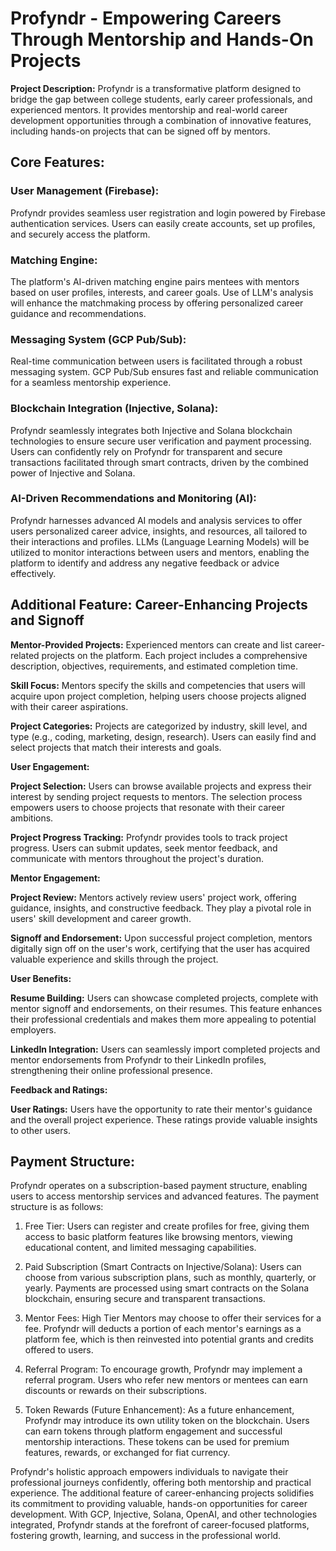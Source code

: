 # Profyndr - Empowering Careers Through Mentorship and Hands-On Projects

**Project Description:** Profyndr is a transformative platform designed to bridge the gap between college students, early career professionals, and experienced mentors. It provides mentorship and real-world career development opportunities through a combination of innovative features, including hands-on projects that can be signed off by mentors.

## Core Features:

### User Management (Firebase): 
Profyndr provides seamless user registration and login powered by Firebase authentication services. Users can easily create accounts, set up profiles, and securely access the platform.

### Matching Engine: 
The platform's AI-driven matching engine pairs mentees with mentors based on user profiles, interests, and career goals. Use of LLM's analysis will enhance the matchmaking process by offering personalized career guidance and recommendations.

### Messaging System (GCP Pub/Sub): 
Real-time communication between users is facilitated through a robust messaging system. GCP Pub/Sub ensures fast and reliable communication for a seamless mentorship experience.

### Blockchain Integration (Injective, Solana): 
Profyndr seamlessly integrates both Injective and Solana blockchain technologies to ensure secure user verification and payment processing. Users can confidently rely on Profyndr for transparent and secure transactions facilitated through smart contracts, driven by the combined power of Injective and Solana.

### AI-Driven Recommendations and Monitoring (AI):
Profyndr harnesses advanced AI models and analysis services to offer users personalized career advice, insights, and resources, all tailored to their interactions and profiles. LLMs (Language Learning Models) will be utilized to monitor interactions between users and mentors, enabling the platform to identify and address any negative feedback or advice effectively.

## Additional Feature: Career-Enhancing Projects and Signoff

**Mentor-Provided Projects:** Experienced mentors can create and list career-related projects on the platform. Each project includes a comprehensive description, objectives, requirements, and estimated completion time.

**Skill Focus:** Mentors specify the skills and competencies that users will acquire upon project completion, helping users choose projects aligned with their career aspirations.

**Project Categories:** Projects are categorized by industry, skill level, and type (e.g., coding, marketing, design, research). Users can easily find and select projects that match their interests and goals.

**User Engagement:**

**Project Selection:** Users can browse available projects and express their interest by sending project requests to mentors. The selection process empowers users to choose projects that resonate with their career ambitions.

**Project Progress Tracking:** Profyndr provides tools to track project progress. Users can submit updates, seek mentor feedback, and communicate with mentors throughout the project's duration.

**Mentor Engagement:**

**Project Review:** Mentors actively review users' project work, offering guidance, insights, and constructive feedback. They play a pivotal role in users' skill development and career growth.

**Signoff and Endorsement:** Upon successful project completion, mentors digitally sign off on the user's work, certifying that the user has acquired valuable experience and skills through the project.

**User Benefits:**

**Resume Building:** Users can showcase completed projects, complete with mentor signoff and endorsements, on their resumes. This feature enhances their professional credentials and makes them more appealing to potential employers.

**LinkedIn Integration:** Users can seamlessly import completed projects and mentor endorsements from Profyndr to their LinkedIn profiles, strengthening their online professional presence.

**Feedback and Ratings:**

**User Ratings:** Users have the opportunity to rate their mentor's guidance and the overall project experience. These ratings provide valuable insights to other users.

## Payment Structure: 
Profyndr operates on a subscription-based payment structure, enabling users to access mentorship services and advanced features. The payment structure is as follows:

1. Free Tier: Users can register and create profiles for free, giving them access to basic platform features like browsing mentors, viewing educational content, and limited messaging capabilities.

2. Paid Subscription (Smart Contracts on Injective/Solana): Users can choose from various subscription plans, such as monthly, quarterly, or yearly. Payments are processed using smart contracts on the Solana blockchain, ensuring secure and transparent transactions.

3. Mentor Fees: High Tier Mentors may choose to offer their services for a fee. Profyndr will deducts a portion of each mentor's earnings as a platform fee, which is then reinvested into potential grants and credits offered to users.

4. Referral Program: To encourage growth, Profyndr may implement a referral program. Users who refer new mentors or mentees can earn discounts or rewards on their subscriptions.

5. Token Rewards (Future Enhancement): As a future enhancement, Profyndr may introduce its own utility token on the blockchain. Users can earn tokens through platform engagement and successful mentorship interactions. These tokens can be used for premium features, rewards, or exchanged for fiat currency.

Profyndr's holistic approach empowers individuals to navigate their professional journeys confidently, offering both mentorship and practical experience. The additional feature of career-enhancing projects solidifies its commitment to providing valuable, hands-on opportunities for career development. With GCP, Injective, Solana, OpenAI, and other technologies integrated, Profyndr stands at the forefront of career-focused platforms, fostering growth, learning, and success in the professional world.